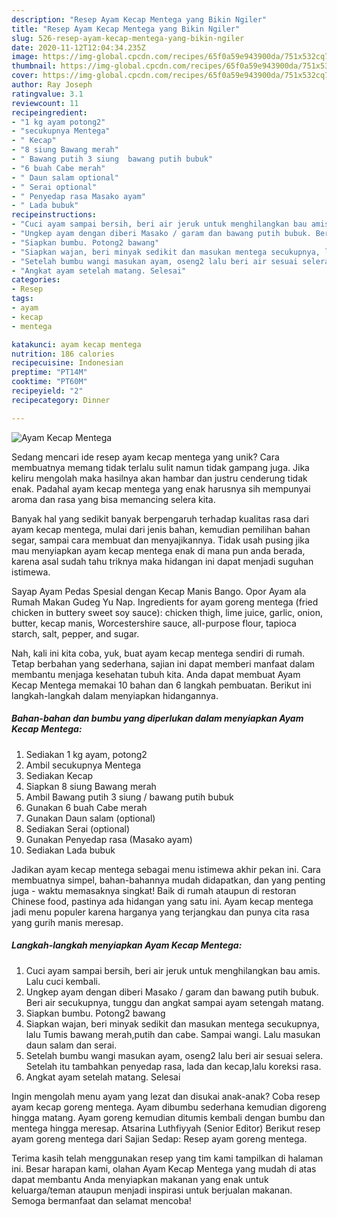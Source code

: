 ```yaml
---
description: "Resep Ayam Kecap Mentega yang Bikin Ngiler"
title: "Resep Ayam Kecap Mentega yang Bikin Ngiler"
slug: 526-resep-ayam-kecap-mentega-yang-bikin-ngiler
date: 2020-11-12T12:04:34.235Z
image: https://img-global.cpcdn.com/recipes/65f0a59e943900da/751x532cq70/ayam-kecap-mentega-foto-resep-utama.jpg
thumbnail: https://img-global.cpcdn.com/recipes/65f0a59e943900da/751x532cq70/ayam-kecap-mentega-foto-resep-utama.jpg
cover: https://img-global.cpcdn.com/recipes/65f0a59e943900da/751x532cq70/ayam-kecap-mentega-foto-resep-utama.jpg
author: Ray Joseph
ratingvalue: 3.1
reviewcount: 11
recipeingredient:
- "1 kg ayam potong2"
- "secukupnya Mentega"
- " Kecap"
- "8 siung Bawang merah"
- " Bawang putih 3 siung  bawang putih bubuk"
- "6 buah Cabe merah"
- " Daun salam optional"
- " Serai optional"
- " Penyedap rasa Masako ayam"
- " Lada bubuk"
recipeinstructions:
- "Cuci ayam sampai bersih, beri air jeruk untuk menghilangkan bau amis. Lalu cuci kembali."
- "Ungkep ayam dengan diberi Masako / garam dan bawang putih bubuk. Beri air secukupnya, tunggu dan angkat sampai ayam setengah matang."
- "Siapkan bumbu. Potong2 bawang"
- "Siapkan wajan, beri minyak sedikit dan masukan mentega secukupnya, lalu Tumis bawang merah,putih dan cabe. Sampai wangi. Lalu masukan daun salam dan serai."
- "Setelah bumbu wangi masukan ayam, oseng2 lalu beri air sesuai selera. Setelah itu tambahkan penyedap rasa, lada dan kecap,lalu koreksi rasa."
- "Angkat ayam setelah matang. Selesai"
categories:
- Resep
tags:
- ayam
- kecap
- mentega

katakunci: ayam kecap mentega 
nutrition: 186 calories
recipecuisine: Indonesian
preptime: "PT14M"
cooktime: "PT60M"
recipeyield: "2"
recipecategory: Dinner

---
```



![Ayam Kecap Mentega](https://img-global.cpcdn.com/recipes/65f0a59e943900da/751x532cq70/ayam-kecap-mentega-foto-resep-utama.jpg)

Sedang mencari ide resep ayam kecap mentega yang unik? Cara membuatnya memang tidak terlalu sulit namun tidak gampang juga. Jika keliru mengolah maka hasilnya akan hambar dan justru cenderung tidak enak. Padahal ayam kecap mentega yang enak harusnya sih mempunyai aroma dan rasa yang bisa memancing selera kita.

Banyak hal yang sedikit banyak berpengaruh terhadap kualitas rasa dari ayam kecap mentega, mulai dari jenis bahan, kemudian pemilihan bahan segar, sampai cara membuat dan menyajikannya. Tidak usah pusing jika mau menyiapkan ayam kecap mentega enak di mana pun anda berada, karena asal sudah tahu triknya maka hidangan ini dapat menjadi suguhan istimewa.

Sayap Ayam Pedas Spesial dengan Kecap Manis Bango. Opor Ayam ala Rumah Makan Gudeg Yu Nap. Ingredients for ayam goreng mentega (fried chicken in buttery sweet soy sauce): chicken thigh, lime juice, garlic, onion, butter, kecap manis, Worcestershire sauce, all-purpose flour, tapioca starch, salt, pepper, and sugar.


Nah, kali ini kita coba, yuk, buat ayam kecap mentega sendiri di rumah. Tetap berbahan yang sederhana, sajian ini dapat memberi manfaat dalam membantu menjaga kesehatan tubuh kita. Anda dapat membuat Ayam Kecap Mentega memakai 10 bahan dan 6 langkah pembuatan. Berikut ini langkah-langkah dalam menyiapkan hidangannya.

<!--inarticleads1-->

##### Bahan-bahan dan bumbu yang diperlukan dalam menyiapkan Ayam Kecap Mentega:

1. Sediakan 1 kg ayam, potong2
1. Ambil secukupnya Mentega
1. Sediakan  Kecap
1. Siapkan 8 siung Bawang merah
1. Ambil  Bawang putih 3 siung / bawang putih bubuk
1. Gunakan 6 buah Cabe merah
1. Gunakan  Daun salam (optional)
1. Sediakan  Serai (optional)
1. Gunakan  Penyedap rasa (Masako ayam)
1. Sediakan  Lada bubuk


Jadikan ayam kecap mentega sebagai menu istimewa akhir pekan ini. Cara membuatnya simpel, bahan-bahannya mudah didapatkan, dan yang penting juga - waktu memasaknya singkat! Baik di rumah ataupun di restoran Chinese food, pastinya ada hidangan yang satu ini. Ayam kecap mentega jadi menu populer karena harganya yang terjangkau dan punya cita rasa yang gurih manis meresap. 

<!--inarticleads2-->

##### Langkah-langkah menyiapkan Ayam Kecap Mentega:

1. Cuci ayam sampai bersih, beri air jeruk untuk menghilangkan bau amis. Lalu cuci kembali.
1. Ungkep ayam dengan diberi Masako / garam dan bawang putih bubuk. Beri air secukupnya, tunggu dan angkat sampai ayam setengah matang.
1. Siapkan bumbu. Potong2 bawang
1. Siapkan wajan, beri minyak sedikit dan masukan mentega secukupnya, lalu Tumis bawang merah,putih dan cabe. Sampai wangi. Lalu masukan daun salam dan serai.
1. Setelah bumbu wangi masukan ayam, oseng2 lalu beri air sesuai selera. Setelah itu tambahkan penyedap rasa, lada dan kecap,lalu koreksi rasa.
1. Angkat ayam setelah matang. Selesai


Ingin mengolah menu ayam yang lezat dan disukai anak-anak? Coba resep ayam kecap goreng mentega. Ayam dibumbu sederhana kemudian digoreng hingga matang. Ayam goreng kemudian ditumis kembali dengan bumbu dan mentega hingga meresap. Atsarina Luthfiyyah (Senior Editor) Berikut resep ayam goreng mentega dari Sajian Sedap: Resep ayam goreng mentega. 

Terima kasih telah menggunakan resep yang tim kami tampilkan di halaman ini. Besar harapan kami, olahan Ayam Kecap Mentega yang mudah di atas dapat membantu Anda menyiapkan makanan yang enak untuk keluarga/teman ataupun menjadi inspirasi untuk berjualan makanan. Semoga bermanfaat dan selamat mencoba!
